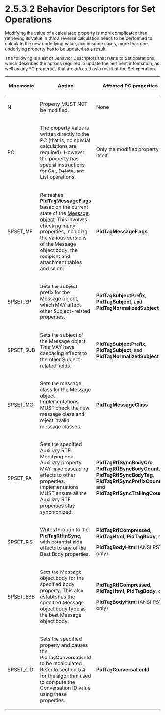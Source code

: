 <html dir="LTR" xmlns:mshelp="http://msdn.microsoft.com/mshelp" xmlns:ddue="http://ddue.schemas.microsoft.com/authoring/2003/5" xmlns:xlink="http://www.w3.org/1999/xlink" xmlns:tool="http://www.microsoft.com/tooltip">
    <head>
        <meta http-equiv="Content-Type" content="text/html; CHARSET=utf-8"></meta>
        <meta name="save" content="history"></meta>
        <title>2.5.3.2 Behavior Descriptors for Set Operations</title>
        <xml>
            <mshelp:toctitle title="2.5.3.2 Behavior Descriptors for Set Operations"></mshelp:toctitle>
            <mshelp:rltitle title="[MS-PST]: Behavior Descriptors for Set Operations"></mshelp:rltitle>
            <mshelp:keyword index="A" term="ac077c32-d0ed-4755-91cb-b971e385f76e"></mshelp:keyword>
            <mshelp:attr name="DCSext.ContentType" value="open specification"></mshelp:attr>
            <mshelp:attr name="AssetID" value="ac077c32-d0ed-4755-91cb-b971e385f76e"></mshelp:attr>
            <mshelp:attr name="TopicType" value="kbRef"></mshelp:attr>
            <mshelp:attr name="DCSext.Title" value="[MS-PST]: Behavior Descriptors for Set Operations" />
        </xml>
    </head>
    <body>
        <div id="header">
            <h1 class="heading">2.5.3.2 Behavior Descriptors for Set Operations</h1>
        </div>
        <div id="mainSection">
            <div id="mainBody">
                <div id="allHistory" class="saveHistory"></div>
                <div id="sectionSection0" class="section" name="collapseableSection">
                    

<p>Modifying the value of a calculated property is more
complicated than retrieving its value in that a reverse calculation needs to be
performed to calculate the new underlying value, and in some cases, more than
one underlying property has to be updated as a result.</p>

<p>The following is a list of Behavior Descriptors that relate
to Set operations, which describes the actions required to update the pertinent
information, as well as any PC properties that are affected as a result of the
Set operation.</p>

<table>
 <thead>
  <tr>
   <th>
   <p>Mnemonic</p>
   </th>
   <th>
   <p>Action</p>
   </th>
   <th>
   <p>Affected PC properties</p>
   </th>
  </tr>
 </thead>
 <tr>
  <td>
  <p>N</p>
  </td>
  <td>
  <p>Property MUST NOT be modified.</p>
  </td>
  <td>
  <p>None</p>
  </td>
 </tr>
 <tr>
  <td>
  <p>PC</p>
  </td>
  <td>
  <p>The property value is written directly to the PC (that
  is, no special calculations are required). However the property has special
  instructions for Get, Delete, and List operations.</p>
  </td>
  <td>
  <p>Only the modified property itself.</p>
  </td>
 </tr>
 <tr>
  <td>
  <p>SPSET_MF</p>
  </td>
  <td>
  <p>Refreshes <b>PidTagMessageFlags</b> based on the
  current state of the <a href="08220cc9-69b1-4072-a2e7-2a0ff201d505.html#gt_b6c15d0c-d992-421d-ba96-99d3b63894cf">Message
  object</a>. This involves checking many properties, including the various
  versions of the Message object body, the recipient and attachment tables, and
  so on.</p>
  </td>
  <td>
  <p><b>PidTagMessageFlags</b></p>
  </td>
 </tr>
 <tr>
  <td>
  <p>SPSET_SP</p>
  </td>
  <td>
  <p>Sets the subject prefix for the Message object, which
  MAY affect other Subject-related properties.</p>
  </td>
  <td>
  <p><b>PidTagSubjectPrefix</b>, <b>PidTagSubject</b>, and <b>PidTagNormalizedSubject</b></p>
  </td>
 </tr>
 <tr>
  <td>
  <p>SPSET_SUB</p>
  </td>
  <td>
  <p>Sets the subject of the Message object. This MAY have
  cascading effects to the other Subject-related fields.</p>
  </td>
  <td>
  <p><b>PidTagSubjectPrefix</b>, <b>PidTagSubject</b>, and <b>PidTagNormalizedSubject</b></p>
  </td>
 </tr>
 <tr>
  <td>
  <p>SPSET_MC</p>
  </td>
  <td>
  <p>Sets the message class for the Message object.
  Implementations MUST check the new message class and reject invalid message
  classes.</p>
  </td>
  <td>
  <p><b>PidTagMessageClass</b></p>
  </td>
 </tr>
 <tr>
  <td>
  <p>SPSET_RA</p>
  </td>
  <td>
  <p>Sets the specified Auxiliary RTF. Modifying one
  Auxiliary property MAY have cascading effects to other properties.
  Implementations MUST ensure all the Auxiliary RTF properties stay
  synchronized.</p>
  </td>
  <td>
  <p><b>PidTagRtfSyncBodyCrc</b>, <b>PidTagRtfSyncBodyCount</b>,
  <b>PidTagRtfSyncBodyTag</b>, <b>PidTagRtfSyncPrefixCount</b>, and <b>PidTagRtfSyncTrailingCount</b></p>
  </td>
 </tr>
 <tr>
  <td>
  <p>SPSET_RIS</p>
  </td>
  <td>
  <p>Writes through to the <b>PidTagRtfInSync</b>, with
  potential side effects to any of the Best Body properties.</p>
  </td>
  <td>
  <p><b>PidTagRtfCompressed</b>, <b>PidTagHtml</b>, <b>PidTagBody</b>,
  or </p>
  <p><b>PidTagBodyHtml</b> (ANSI PST only)</p>
  </td>
 </tr>
 <tr>
  <td>
  <p>SPSET_BBB</p>
  </td>
  <td>
  <p>Sets the Message object body for the specified body
  property. This also establishes the specified Message object body type as the
  best Message object body.</p>
  </td>
  <td>
  <p><b>PidTagRtfCompressed</b>, <b>PidTagHtml</b>, <b>PidTagBody</b>,
  or </p>
  <p><b>PidTagBodyHtml</b> (ANSI PST only)</p>
  </td>
 </tr>
 <tr>
  <td>
  <p>SPSET_CID</p>
  </td>
  <td>
  <p>Sets the specified property and causes the
  PidTagConversationId to be recalculated. Refer to section <a href="a19c8e83-bb3b-4061-b027-aa2e82061283.md">5.4</a> for the algorithm
  used to compute the Conversation ID value using these properties.</p>
  </td>
  <td>
  <p><b>PidTagConversationId</b></p>
  </td>
 </tr>
</table>

<p> </p>
                </div>
            </div>
        </div>
    </body>
</html>